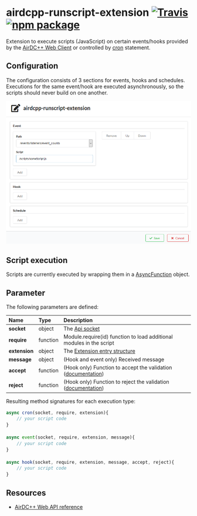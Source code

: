 # airdcpp-runscript-extension [![Travis][build-badge]][build] [![npm package][npm-badge]][npm]

Extension to execute scripts (JavaScript) on certain events/hooks provided by the [AirDC++ Web Client](https://github.com/airdcpp-web/airdcpp-webclient) or controlled by [cron](https://www.npmjs.com/package/node-cron) statement.

## Configuration

The configuration consists of 3 sections for events, hooks and schedules. Executions for the same event/hook are executed asynchronously, so the scripts should never build on one another.

![Settings](doc/settings_screen.png?raw=true "Settings")

## Script execution

Scripts are currently executed by wrapping them in a [AsyncFunction](https://developer.mozilla.org/de/docs/Web/JavaScript/Reference/Global_Objects/AsyncFunction) object.

## Parameter

The following parameters are defined:

| Name | Type | Description
| :--- | :--- | :--- |
| **socket** | object | The [Api socket](https://github.com/airdcpp-web/airdcpp-apisocket-js/blob/master/GUIDE.md)
| **require** | function | Module.require(id) function to load additional modules in the script
| **extension** | object | The [Extension entry structure](https://github.com/airdcpp-web/airdcpp-extension-js#extension-entry-structure)
| **message** | object | (Hook and event only) Received message
| **accept** | function | (Hook only) Function to accept the validation ([documentation](https://github.com/airdcpp-web/airdcpp-apidocs/blob/master/communication-protocols.md#action-hooks))
| **reject** | function | (Hook only) Function to reject the validation ([documentation](https://github.com/airdcpp-web/airdcpp-apidocs/blob/master/communication-protocols.md#action-hooks))

Resulting method signatures for each execution type:

```javascript
async cron(socket, require, extension){
    // your script code
}

async event(socket, require, extension, message){
    // your script code
}

async hook(socket, require, extension, message, accept, reject){
    // your script code
}
```

## Resources

- [AirDC++ Web API reference](http://apidocs.airdcpp.net)

[build-badge]: https://img.shields.io/travis/zersetz-end/airdcpp-runscript-extension/master.svg?style=flat-square
[build]: https://travis-ci.com/zersetz-end/airdcpp-runscript-extension

[npm-badge]: https://img.shields.io/npm/v/airdcpp-runscript-extension.svg?style=flat-square
[npm]: https://www.npmjs.com/package/airdcpp-runscript-extension